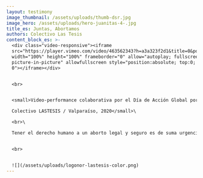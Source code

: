 ```yaml
---
layout: testimony
image_thumbnail: /assets/uploads/thumb-dsr.jpg
image_hero: /assets/uploads/hero-juanitas-4-.jpg
title_es: Juntas, Abortamos
authors: Colectivo Las Tesis
content_block_es: >-
  <div class="video-responsive"><iframe
  src="https://player.vimeo.com/video/463562343?h=a3a323f2d1&title=0&portrait=0"
  width="100%" height="100%" frameborder="0" allow="autoplay; fullscreen;
  picture-in-picture" allowfullscreen style="position:absolute; top:0; left:
  0"></iframe></div>


  <br>


  <small>Video-performance colaborativa por el Día de Acción Global por un aborto legal y seguro.\

  Colectivo LASTESIS / Valparaíso, 2020</small>\

  <br>\

  Tener el derecho humano a un aborto legal y seguro es de suma urgencia en nuestros territorios. Es imperativo que las políticas públicas reflejen las exigencias que desde las bases feministas se han enunciado hace décadas. No podemos seguir viviendo sin este derecho, y sin políticas que aseguren una educación sexual integral y nuestros derechos reproductivos.


  <br>


  ![](/assets/uploads/logonor-lastesis-color.png)
---
```


